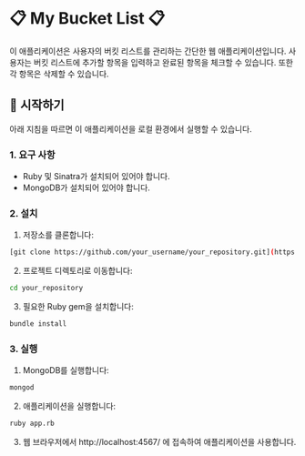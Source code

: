 
# 📋 My Bucket List 📋

이 애플리케이션은 사용자의 버킷 리스트를 관리하는 간단한 웹 애플리케이션입니다. 사용자는 버킷 리스트에 추가할 항목을 입력하고 완료된 항목을 체크할 수 있습니다. 또한 각 항목은 삭제할 수 있습니다.

## 🚀 시작하기

아래 지침을 따르면 이 애플리케이션을 로컬 환경에서 실행할 수 있습니다.

### 1. 요구 사항

- Ruby 및 Sinatra가 설치되어 있어야 합니다.
- MongoDB가 설치되어 있어야 합니다.

### 2. 설치

1. 저장소를 클론합니다:

```bash
[git clone https://github.com/your_username/your_repository.git](https://github.com/joeunparkdev/sparthon.git)
```

2. 프로젝트 디렉토리로 이동합니다:

```bash
cd your_repository
```

3. 필요한 Ruby gem을 설치합니다:

```bash
bundle install
```

### 3. 실행

1. MongoDB를 실행합니다:

```bash
mongod
```

2. 애플리케이션을 실행합니다:

```bash
ruby app.rb
```

3. 웹 브라우저에서 http://localhost:4567/ 에 접속하여 애플리케이션을 사용합니다.

